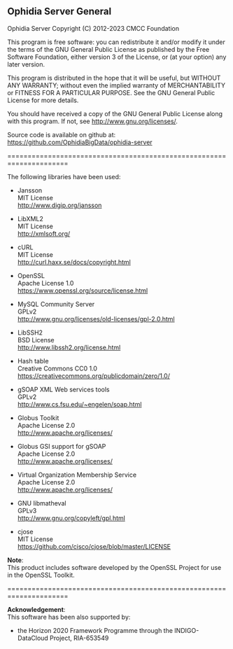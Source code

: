 Ophidia Server General
----------------------

Ophidia Server
Copyright (C) 2012-2023 CMCC Foundation

This program is free software: you can redistribute it and/or modify
it under the terms of the GNU General Public License as published by
the Free Software Foundation, either version 3 of the License, or
(at your option) any later version.

This program is distributed in the hope that it will be useful,
but WITHOUT ANY WARRANTY; without even the implied warranty of
MERCHANTABILITY or FITNESS FOR A PARTICULAR PURPOSE.  See the
GNU General Public License for more details.

You should have received a copy of the GNU General Public License
along with this program.  If not, see <http://www.gnu.org/licenses/>.

Source code is available on github at: 
https://github.com/OphidiaBigData/ophidia-server

=====================================================================

The following libraries have been used:

- Jansson</br>
MIT License</br>
http://www.digip.org/jansson

- LibXML2</br>
MIT License</br>
http://xmlsoft.org/

- cURL</br>
MIT License</br>
http://curl.haxx.se/docs/copyright.html

- OpenSSL</br>
Apache License 1.0</br>
https://www.openssl.org/source/license.html

- MySQL Community Server</br>
GPLv2</br>
http://www.gnu.org/licenses/old-licenses/gpl-2.0.html

- LibSSH2</br>
BSD License</br>
http://www.libssh2.org/license.html

- Hash table</br>
Creative Commons CC0 1.0</br>
https://creativecommons.org/publicdomain/zero/1.0/

- gSOAP XML Web services tools</br>
GPLv2</br>
http://www.cs.fsu.edu/~engelen/soap.html

- Globus Toolkit</br>
Apache License 2.0</br>
http://www.apache.org/licenses/

- Globus GSI support for gSOAP</br>
Apache License 2.0</br>
http://www.apache.org/licenses/

- Virtual Organization Membership Service</br>
Apache License 2.0</br>
http://www.apache.org/licenses/

- GNU libmatheval</br>
GPLv3</br>
http://www.gnu.org/copyleft/gpl.html

- cjose</br>
MIT License</br>
https://github.com/cisco/cjose/blob/master/LICENSE

<b>Note</b>:</br>
This product includes software developed by the OpenSSL Project for use in the OpenSSL Toolkit.

=====================================================================

<b>Acknowledgement</b>:</br>
This software has been also supported by:

- the Horizon 2020 Framework Programme through the INDIGO-DataCloud Project, RIA-653549

